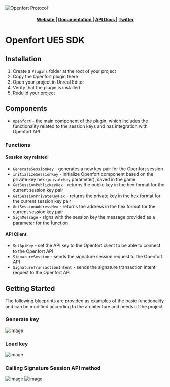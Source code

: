 ![Openfort Protocol][banner-image]

<div align="center">
  <h4>
    <a href="https://www.openfort.xyz/">
      Website
    </a>
    <span> | </span>
    <a href="https://www.openfort.xyz/docs">
      Documentation
    </a>
    <span> | </span>
    <a href="https://www.openfort.xyz/docs/api">
      API Docs
    </a>
    <span> | </span>
    <a href="https://twitter.com/openfortxyz">
      Twitter
    </a>
  </h4>
</div>

[banner-image]: https://strapi-oube.onrender.com/uploads/2_42c1d6f4d9.png

# Openfort UE5 SDK

## Installation
1. Create a `Plugins` folder at the root of your project
2. Copy the Openfort plugin there
3. Open your project in Unreal Editor
4. Verify that the plugin is installed
5. Reduild your project

## Components
* `Openfort` - the main component of the plugin, which includes the functionality related to the session keys and has integration with Openfort API

### Functions

#### Session key related
* `GenerateSessionKey` - generates a new key pair for the Openfort session
* `InitializeSessionKey` - initialize Openfort component based on the private key hex (`privateKey` parameter), saved in the game
* `GetSessionPublicKeyHex` - returns the public key in the hex format for the current session key pair
* `GetSessionPrivateKeyHex` - returns the private key in the hex format for the current session key pair
* `GetSessionAddressHex` - returns the address in the hex format for the current session key pair
* `SignMessage` - signs with the session key the message provided as a parameter for the function

#### API Client
* `SetApiKey` - set the API key to the Openfort client to be able to connect to the Openfort API
* `SignatureSession` - sends the signature session request to the Openfort API
* `SignatureTransactionIntent` - sends the signature transaction intent request to the Openfort API


## Getting Started

The following blueprints are provided as examples of the basic functionality and can be modified according to the architecture and needs of the project

### Generate key
![image](https://github.com/openfort-xyz/openfort-unreal-engine/assets/58430932/0a8377ff-0eff-4fba-b04e-e0ba8c4d64b9)

### Load key
![image](https://github.com/openfort-xyz/openfort-unreal-engine/assets/58430932/6af3b9fb-8243-4dba-8df2-f3899878c279)

### Calling Signature Session API method
![image](https://github.com/openfort-xyz/openfort-unreal-engine/assets/58430932/ef83f86f-c50d-4628-a00e-c8b68cb58744)
![image](https://github.com/openfort-xyz/openfort-unreal-engine/assets/58430932/8848af40-2c0e-4669-9c28-532bbc2bb204)


